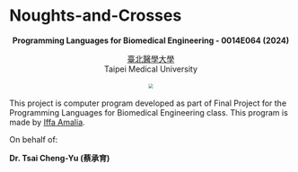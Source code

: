 # Noughts-and-Crosses

<p align="center"><b>Programming Languages for Biomedical Engineering - 0014E064 (2024)</b></p>

<p align="center"><a href="https://eng.tmu.edu.tw/">臺北醫學大學</a><br>Taipei Medical University</p>

<p align="center"><img src="https://upload.wikimedia.org/wikipedia/en/b/ba/Taipei_Medical_University_logo_with_namestyle.svg" style="transform: scale(0.5);"></p>

<p>This project is computer program developed as part of Final Project for the Programming Languages for Biomedical Engineering class. This program is made by <a href="https://github.com/aleahfaa">Iffa Amalia</a>.</p>

On behalf of:

**Dr. Tsai Cheng-Yu (蔡承育)**
